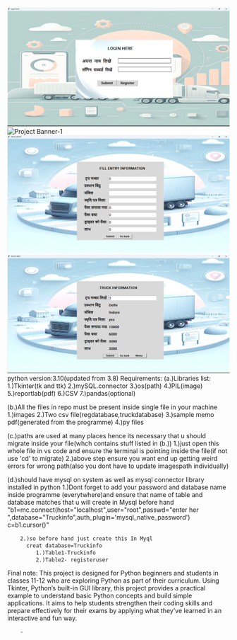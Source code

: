<img src="./Screenshot 2024-12-07 020007.png" alt="Project Banner-1" width="100%" height="60%" />
<br>
<img src="./Screenshot 2024-12-07 020154.pngg" alt="Project Banner-1" width="100%" height="60%" />
<br>
<img src="./Screenshot 2024-12-07 020447.png" alt="Project Banner-1" width="100%" height="60%" />
<br>
<img src="./Screenshot 2024-12-07 020534.png" alt="Project Banner-1" width="100%" height="60%" />

<br>
python version:3.10(updated from 3.8)
Requirements:
  (a.)Libraries list:
        1.)Tkinter(tk and ttk)
        2.)mySQL.connector
        3.)os(path)
        4.)PIL(image)  
        5.)reportlab(pdf)
        6.)CSV
        7.)pandas(optional)
  
  (b.)All the files in repo must be present inside single file in your machine
        1.)images
        2.)Two csv file(regdatabase,truckdatabase)
        3.)sample memo pdf(generated from the programme)
        4.)py files

  (c.)paths are used at many places hence its necessary that u should migrate inside your file(whch contains stuff listed in (b.))
        1.)just open this whole file in vs code and ensure the terminal is pointing inside  the file(if not use 'cd' to migrate)
        2.)above step ensure you want end up getting weird errors for wrong path(also you dont have to update imagespath individually)

  (d.)should have mysql on system as well as mysql connector library installed in python
        1.)Dont forget to add your password and database name inside programme (everytwhere)and ensure that name of table and database matches that u will create in Mysql before hand
         "b1=mc.connect(host="localhost",user="root",passwd="enter her ",database="Truckinfo",auth_plugin='mysql_native_password')
          c=b1.cursor()"

        2.)so before hand just create this In Myql
          creat database=Truckinfo
             1.)Table1-Truckinfo
             2.)Table2- registeruser

Final note:
This project is designed for Python beginners and students in classes 11-12 who are exploring Python as part of their curriculum. Using Tkinter, Python’s built-in GUI library, this project provides a practical example to understand basic Python concepts and build simple applications. It aims to help students strengthen their coding skills and prepare effectively for their exams by applying what they’ve learned in an interactive and fun way.


        -


      
   
           
   


